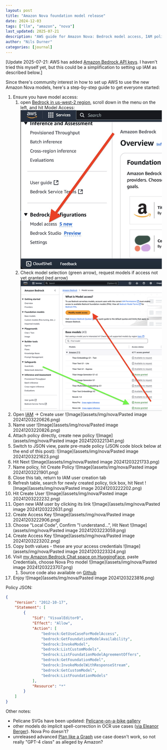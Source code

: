 ```yaml
---
layout: post
title: "Amazon Nova foundation model release"
date: 2024-12-03
tags: ["llm", "amazon", "nova"]
last_updated: 2025-07-21
description: "AWS guide for Amazon Nova: Bedrock model access, IAM policy creation, user credential setup, and Nova Pro testing in HuggingFace Bedrock Chat."
author: "Nils Durner"
categories: [journal]
---
```


[Update 2025-07-21: AWS has added [Amazon Bedrock API keys](https://aws.amazon.com/de/blogs/machine-learning/accelerate-ai-development-with-amazon-bedrock-api-keys/). I haven't tried this myself yet, but this could be a simplification to setting up IAM as described below.]

Since there's community interest in how to set up AWS to use the new Amazon Nova models, here's a step-by-step guide to get everyone started:

1. Ensure you have model access:
    1. open [Bedrock in us-west-2 region](https://us-west-2.console.aws.amazon.com/bedrock/home?region=us-west-2#/), scroll down in the menu on the left, and hit Model Access: ![Image](assets/img/nova/bedrock-request-access.jpeg)
    2. Check model selection (green arrow), request models if access not yet granted (red arrow) ![Image](assets/img/nova/bedrock-model-selection.png)
1. Open [IAM](https://us-east-1.console.aws.amazon.com/iam/home?region=us-west-2#/home) -> Create user ![Image](assets/img/nova/Pasted image 20241203220626.png)
2. Name user ![Image](assets/img/nova/Pasted image 20241203220826.png)
3. Attach policy directly, create new policy ![Image](assets/img/nova/Pasted image 20241203221341.png)
4. Switch to JSON view, paste pre-made policy (JSON code block below at the end of this post): ![Image](assets/img/nova/Pasted image 20241203221623.png)
5. Hit Next ![Image](assets/img/nova/Pasted image 20241203221733.png)
6. Name policy, hit Create Policy ![Image](assets/img/nova/Pasted image 20241203221901.png)
7. Close this tab, return to IAM user creation tab
8. Refresh table, search for newly created policy, tick box, hit Next ![Image](assets/img/nova/Pasted image 20241203222202.png)
9. Hit Create User ![Image](assets/img/nova/Pasted image 20241203222232.png)
10. Open new IAM user by clicking its link ![Image](assets/img/nova/Pasted image 20241203222631.png)
11. Create Access Key ![Image](assets/img/nova/Pasted image 20241203222906.png)
12. Choose "Local Code", Confirm "I understand...", Hit Next ![Image](assets/img/nova/Pasted image 20241203223059.png)
13. Create Access Key ![Image](assets/img/nova/Pasted image 20241203223202.png)
14. Copy both values - these are your access credentials ![Image](assets/img/nova/Pasted image 20241203223324.png)
15. Visit [my Amazon Bedrock Chat space on HuggingFace](https://huggingface.co/spaces/ndurner/amz_bedrock_chat), paste Credentials, choose Nova Pro model ![Image](assets/img/nova/Pasted image 20241203223707.png)
    1. Source code also available on [Github](https://github.com/ndurner/amz_bedrock_chat)
16. Enjoy ![Image](assets/img/nova/Pasted image 20241203223816.png)

Policy JSON:
```json
{
    "Version": "2012-10-17",
    "Statement": [
        {
            "Sid": "VisualEditor0",
            "Effect": "Allow",
            "Action": [
                "bedrock:GetUseCaseForModelAccess",
                "bedrock:GetFoundationModelAvailability",
                "bedrock:InvokeModel",
                "bedrock:ListCustomModels",
                "bedrock:ListFoundationModelAgreementOffers",
                "bedrock:GetFoundationModel",
                "bedrock:InvokeModelWithResponseStream",
                "bedrock:GetCustomModel",
                "bedrock:ListFoundationModels"
            ],
            "Resource": "*"
        }
    ]
}
```

Other notes:
* Pelicane SVGs have been updated: [Pelicane-on-a-bike gallery](https://github.com/ndurner/pelican-bicycle)
* other models do implicit spell-correction in OCR use cases ([via Eleanor Berger](https://x.com/intellectronica/status/1811261267547459610)). Nova Pro doesn't?
* unreleased advanced [Plan like a Graph](openai-o1-preview) use case doesn't work, so not really "GPT-4 class" as alleged by Amazon?